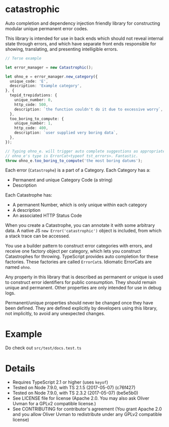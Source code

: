 # catastrophic

Auto completion and dependency injection friendly library for
constructing modular unique permanent error codes.

This library is intended for use in back ends which should not reveal
internal state through errors, and which have separate front ends
responsible for showing, translating, and presenting intelligible
errors.

```typescript
// Terse example

let error_manager = new Catastrophic();

let ohno_e = error_manager.new_category({
  unique_code: 'E',
  description: 'Example category',
}, {
  tepid_trepidations: {
    unique_number: 0,
    http_code: 500,
    description: `the function couldn't do it due to excessive worry`,
  },
  too_boring_to_compute: {
    unique_number: 1,
    http_code: 400,
    description: `user supplied very boring data`,
  },
});

// Typing ohno_e. will trigger auto complete suggestions as appropriate.
// ohno_e's type is ErrorCat<typeof tst_errors>. Fantastic.
throw ohno_e.too_boring_to_compute('the most boring datums');
```

Each error (`Catastrophe`) is a part of a Category. Each Category has a:
* Permanent and unique Category Code (a string)
* Description

Each Catastrophe has:
* A permanent Number, which is only unique within each category
* A description
* An associated HTTP Status Code

When you create a Catastrophe, you can annotate it with some arbitrary
data. A native JS `new Error('catastrophic')` object is included, from
which a stack trace can be accessed.

You use a builder pattern to construct error categories with errors,
and receive one factory object per category, which lets you construct
Catastrophes for throwing. TypeScript provides auto completion for these
factories. These factories are called `ErrorCat`s. Idiomatic ErrorCats
are named `ohno`.

Any property in this library that is described as permanent or unique is
used to construct error identifiers for public consumption. They should
remain unique and permanent. Other properties are only intended for use
in debug logs.

Permanent/unique properties should never be changed once they have been
defined. They are defined explicitly by developers using this library,
not implicitly, to avoid any unexpected changes.

# Example

Do check out `src/test/docs.test.ts`

# Details

* Requires TypeScript 2.1 or higher (uses `keyof`)
* Tested on Node 7.9.0, with TS 2.1.5 (2017-05-07) (c76f427)
* Tested on Node 7.9.0, with TS 2.3.2 (2017-05-07) (be5e5b0)
* See LICENSE file for license (Apache 2.0. You may also ask
  Oliver Uvman for a GPLv2 compatible license.)
* See CONTRIBUTING for contributor's agreement (You grant Apache 2.0
  and you allow Oliver Uvman to redistribute under any GPLv2 compatible
  license)
